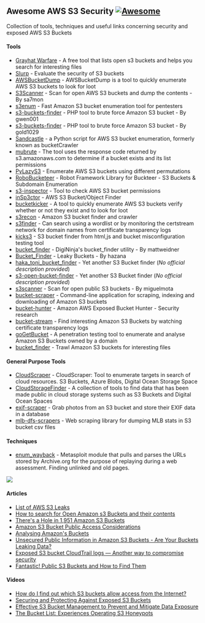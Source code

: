 ## Awesome AWS S3 Security [![Awesome](https://cdn.rawgit.com/sindresorhus/awesome/d7305f38d29fed78fa85652e3a63e154dd8e8829/media/badge.svg)](https://github.com/mxm0z/awesome-sec-s3)

Collection of tools, techniques and useful links concerning security and exposed AWS S3 Buckets

#### Tools

* [Grayhat Warfare](http://buckets.grayhatwarfare.com/) - A free tool that lists open s3 buckets and helps you search for interesting files
* [Slurp](https://github.com/hehnope/slurp) - Evaluate the security of S3 buckets
* [AWSBucketDump](https://github.com/jordanpotti/AWSBucketDump) - AWSBucketDump is a tool to quickly enumerate AWS S3 buckets to look for loot
* [S3Scanner](https://github.com/sa7mon/S3Scanner) - Scan for open AWS S3 buckets and dump the contents - By sa7mon
* [s3enum](https://github.com/koenrh/s3enum) - Fast Amazon S3 bucket enumeration tool for pentesters
* [s3-buckets-finder](https://github.com/gwen001/s3-buckets-finder) - PHP tool to brute force Amazon S3 bucket - By gwen001
* [s3-buckets-finder](https://github.com/gold1029/s3-buckets-finder)  - PHP tool to brute force Amazon S3 bucket - By gold1029
* [Sandcastle](https://github.com/0xSearches/sandcastle) - a Python script for AWS S3 bucket enumeration, formerly known as bucketCrawler
* [mubrute](https://github.com/GeneralTesler/mubrute) - The tool uses the response code returned by s3.amazonaws.com to determine if a bucket exists and its list permissions
* [PyLazyS3](https://github.com/Den1al/PyLazyS3) - Enumerate AWS S3 buckets using different permutations
* [RoboBucketeer](https://github.com/we45/RoboBucketeer) - Robot Framework Library for Buckteer - S3 Buckets & Subdomain Enumeration
* [s3-inspector](https://github.com/kromtech/s3-inspector) - Tool to check AWS S3 bucket permissions
* [inSp3ctor](https://github.com/brianwarehime/inSp3ctor) - AWS S3 Bucket/Object Finder
* [bucketkicker](https://github.com/craighays/bucketkicker) - A tool to quickly enumerate AWS S3 buckets verify whether or not they exist and to look for loot
* [s3recon](https://github.com/clarketm/s3recon) - Amazon S3 bucket finder and crawler
* [s3finder](https://github.com/magisterquis/s3finder) - Can search using a wordlist or by monitoring the certstream network for domain names from certificate transparency logs
* [kicks3](https://github.com/abuvanth/kicks3) - S3 bucket finder from html,js and bucket misconfiguration testing tool
* [bucket_finder](https://github.com/mattweidner/bucket_finder) - DigiNinja's bucket_finder utility - By mattweidner
* [Bucket_Finder](https://github.com/hazana/Bucket_Finder) - Leaky Buckets - By hazana
* [haka_toni_bucket_finder](https://github.com/jjvmak/haka_toni_bucket_finder) - Yet another S3 Bucket finder (_No official description provided_)
* [s3-open-bucket-finder](https://github.com/siddharth2395/s3-open-bucket-finder) - Yet another S3 Bucket finder (_No official description provided_)
* [s3scanner](https://github.com/miguelmota/s3scanner) - Scan for open public S3 buckets - By miguelmota
* [bucket-scraper](https://github.com/Rorkien/bucket-scraper) - Command-line application for scraping, indexing and downloading of Amazon S3 buckets
* [bucket-hunter](https://github.com/samuelcardillo/bucket-hunter) - Amazon AWS Exposed Bucket Hunter - Security research
* [bucket-stream](https://github.com/eth0izzle/bucket-stream) - Find interesting Amazon S3 Buckets by watching certificate transparency logs
* [goGetBucket](https://github.com/glen-mac/goGetBucket) - A penetration testing tool to enumerate and analyse Amazon S3 Buckets owned by a domain
* [bucket_finder](https://github.com/FishermansEnemy/bucket_finder) - Trawl Amazon S3 buckets for interesting files

#### General Purpose Tools

* [CloudScraper](https://github.com/jordanpotti/CloudScraper) - CloudScraper: Tool to enumerate targets in search of cloud resources. S3 Buckets, Azure Blobs, Digital Ocean Storage Space
* [CloudStorageFinder](https://github.com/digininja/CloudStorageFinder) - A collection of tools to find data that has been made public in cloud storage systems such as S3 Buckets and Digital Ocean Spaces
* [exif-scraper](https://github.com/downpat/exif-scraper) - Grab photos from an S3 bucket and store their EXIF data in a database
* [mlb-dfs-scrapers](https://github.com/kykosic/mlb-dfs-scrapers) - Web scraping library for dumping MLB stats in S3 bucket csv files

#### Techniques

* [enum_wayback](https://github.com/mubix/stuff/blob/master/metasploit/enum_wayback.rb) - Metasploit module that pulls and parses the URLs stored by Archive.org for the purpose of replaying during a web assessment. Finding unlinked and old pages.

![](https://i.imgur.com/zSU8dBk.png)

#### Articles

* [List of AWS S3 Leaks](https://github.com/nagwww/s3-leaks)
* [How to search for Open Amazon s3 Buckets and their contents](https://medium.com/@grayhatwarfare/how-to-search-for-open-amazon-s3-buckets-and-their-contents-https-buckets-grayhatwarfare-com-577b7b437e01)
* [There's a Hole in 1,951 Amazon S3 Buckets](https://blog.rapid7.com/2013/03/27/open-s3-buckets/)
* [Amazon S3 Bucket Public Access Considerations](https://aws.amazon.com/pt/articles/amazon-s3-bucket-public-access-considerations/)
* [Analysing Amazon's Buckets](https://digi.ninja/blog/analysing_amazons_buckets.php)
* [Unsecured Public Information in Amazon S3 Buckets - Are Your Buckets Leaking Data?](https://www.rapid7.com/resources/amazon-s3-bucket-misconfiguration/)
* [Exposed S3 bucket CloudTrail logs — Another way to compromise security](https://www.cloudmanagementinsider.com/exposed-s3-bucket-cloudtrail-logs/)
* [Fantastic! Public S3 Buckets and How to Find Them](https://auth0.com/blog/fantastic-public-s3-buckets-and-how-to-find-them/)

#### Videos

* [How do I find out which S3 buckets allow access from the Internet?](https://www.youtube.com/watch?v=xHK_A_lscoA)
* [Securing and Protecting Against Exposed S3 Buckets](https://youtu.be/UIN-je82K3A)
* [Effective S3 Bucket Management to Prevent and Mitigate Data Exposure](https://youtu.be/4tp3pOeKefc)
* [The Bucket List: Experiences Operating S3 Honeypots](https://youtu.be/k7-wCcS2HFU)
